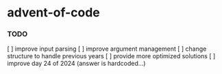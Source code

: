 # advent-of-code

### TODO

[ ] improve input parsing
[ ] improve argument management
[ ] change structure to handle previous years
[ ] provide more optimized solutions
[ ] improve day 24 of 2024 (answer is hardcoded...)
